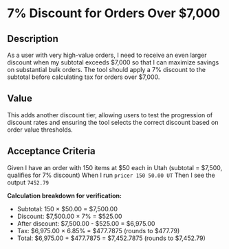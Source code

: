 # 7% Discount for Orders Over $7,000

## Description

As a user with very high-value orders, I need to receive an even larger discount when my subtotal exceeds $7,000 so that I can maximize savings on substantial bulk orders. The tool should apply a 7% discount to the subtotal before calculating tax for orders over $7,000.

## Value

This adds another discount tier, allowing users to test the progression of discount rates and ensuring the tool selects the correct discount based on order value thresholds.

## Acceptance Criteria

Given I have an order with 150 items at $50 each in Utah (subtotal = $7,500, qualifies for 7% discount)
When I run `pricer 150 50.00 UT`
Then I see the output `7452.79`

**Calculation breakdown for verification:**
- Subtotal: 150 × $50.00 = $7,500.00
- Discount: $7,500.00 × 7% = $525.00
- After discount: $7,500.00 - $525.00 = $6,975.00
- Tax: $6,975.00 × 6.85% = $477.7875 (rounds to $477.79)
- Total: $6,975.00 + $477.7875 = $7,452.7875 (rounds to $7,452.79)
